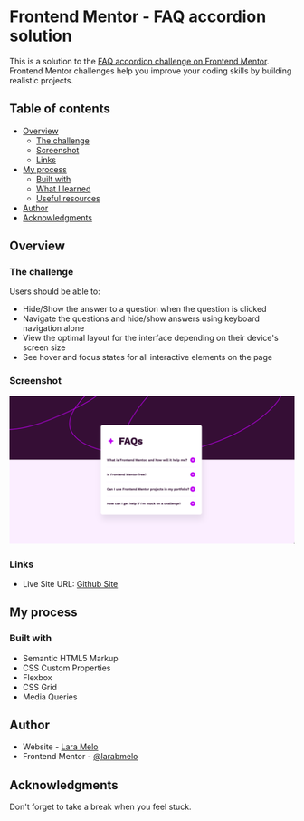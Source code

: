 # Frontend Mentor - FAQ accordion solution

This is a solution to the [FAQ accordion challenge on Frontend Mentor](https://www.frontendmentor.io/challenges/faq-accordion-wyfFdeBwBz). Frontend Mentor challenges help you improve your coding skills by building realistic projects. 

## Table of contents

- [Overview](#overview)
  - [The challenge](#the-challenge)
  - [Screenshot](#screenshot)
  - [Links](#links)
- [My process](#my-process)
  - [Built with](#built-with)
  - [What I learned](#what-i-learned)
  - [Useful resources](#useful-resources)
- [Author](#author)
- [Acknowledgments](#acknowledgments)


## Overview

### The challenge

Users should be able to:

- Hide/Show the answer to a question when the question is clicked
- Navigate the questions and hide/show answers using keyboard navigation alone
- View the optimal layout for the interface depending on their device's screen size
- See hover and focus states for all interactive elements on the page

### Screenshot

![](./assets/images/screenshot.png)

### Links

- Live Site URL: [Github Site](https://larabmelo.github.io/frontend-mentor/faq-accordion-main/index.html)

## My process

### Built with

- Semantic HTML5 Markup
- CSS Custom Properties
- Flexbox
- CSS Grid
- Media Queries

## Author

- Website - [Lara Melo](larabmelo.github.io)
- Frontend Mentor - [@larabmelo](https://www.frontendmentor.io/profile/larabmelo)


## Acknowledgments

Don't forget to take a break when you feel stuck.


